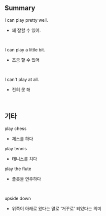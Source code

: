 ## Summary

I can play pretty well.
- 꽤 잘할 수 있어.

<br>

I can play a little bit.
- 조금 할 수 있어

<br>

I can't play at all.
- 전혀 못 해

<br>

## 기타

play chess
- 체스를 하다

play tennis
- 테니스를 치다

play the flute
- 플롯을 연주하다

<br>

upside down
- 위쪽이 아래로 왔다는 말로 '거꾸로' 되었다는 의미
